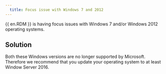 ```yaml
---
  title: Focus issue with Windows 7 and 2012
---
```

{{ en.RDM }} is having focus issues with Windows 7 and/or Windows 2012 operating systems.
## Solution
Both these Windows versions are no longer supported by Microsoft. Therefore we recommend that you update your operating system to at least Window Server 2016.
